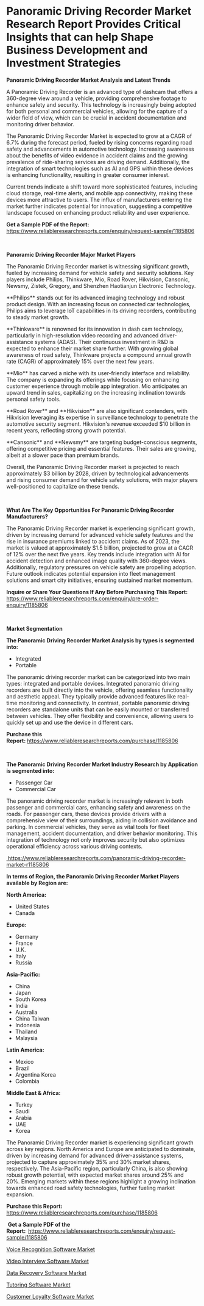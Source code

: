 <p><h1>Panoramic Driving Recorder Market Research Report Provides Critical Insights that can help Shape Business Development and Investment Strategies</h1></p><p><strong>Panoramic Driving Recorder Market Analysis and Latest Trends</strong></p>
<p><p>A Panoramic Driving Recorder is an advanced type of dashcam that offers a 360-degree view around a vehicle, providing comprehensive footage to enhance safety and security. This technology is increasingly being adopted for both personal and commercial vehicles, allowing for the capture of a wider field of view, which can be crucial in accident documentation and monitoring driver behavior.</p><p>The Panoramic Driving Recorder Market is expected to grow at a CAGR of 6.7% during the forecast period, fueled by rising concerns regarding road safety and advancements in automotive technology. Increasing awareness about the benefits of video evidence in accident claims and the growing prevalence of ride-sharing services are driving demand. Additionally, the integration of smart technologies such as AI and GPS within these devices is enhancing functionality, resulting in greater consumer interest. </p><p>Current trends indicate a shift toward more sophisticated features, including cloud storage, real-time alerts, and mobile app connectivity, making these devices more attractive to users. The influx of manufacturers entering the market further indicates potential for innovation, suggesting a competitive landscape focused on enhancing product reliability and user experience.</p></p>
<p><strong>Get a Sample PDF of the Report:&nbsp;</strong> <a href="https://www.reliableresearchreports.com/enquiry/request-sample/1185806?utm_campaign=1741&utm_medium=2&utm_source=Github&utm_content=ia&utm_term=22102024&utm_id=panoramic-driving-recorder">https://www.reliableresearchreports.com/enquiry/request-sample/1185806</a></p>
<p>&nbsp;</p>
<p><strong>Panoramic Driving Recorder Major Market Players</strong></p>
<p><p>The Panoramic Driving Recorder market is witnessing significant growth, fueled by increasing demand for vehicle safety and security solutions. Key players include Philips, Thinkware, Mio, Road Rover, Hikvision, Cansonic, Newsmy, Zistek, Gregory, and Shenzhen Haotianjun Electronic Technology.</p><p>**Philips** stands out for its advanced imaging technology and robust product design. With an increasing focus on connected car technologies, Philips aims to leverage IoT capabilities in its driving recorders, contributing to steady market growth.</p><p>**Thinkware** is renowned for its innovation in dash cam technology, particularly in high-resolution video recording and advanced driver-assistance systems (ADAS). Their continuous investment in R&D is expected to enhance their market share further. With growing global awareness of road safety, Thinkware projects a compound annual growth rate (CAGR) of approximately 15% over the next few years.</p><p>**Mio** has carved a niche with its user-friendly interface and reliability. The company is expanding its offerings while focusing on enhancing customer experience through mobile app integration. Mio anticipates an upward trend in sales, capitalizing on the increasing inclination towards personal safety tools.</p><p>**Road Rover** and **Hikvision** are also significant contenders, with Hikvision leveraging its expertise in surveillance technology to penetrate the automotive security segment. Hikvision's revenue exceeded $10 billion in recent years, reflecting strong growth potential.</p><p>**Cansonic** and **Newsmy** are targeting budget-conscious segments, offering competitive pricing and essential features. Their sales are growing, albeit at a slower pace than premium brands.</p><p>Overall, the Panoramic Driving Recorder market is projected to reach approximately $3 billion by 2028, driven by technological advancements and rising consumer demand for vehicle safety solutions, with major players well-positioned to capitalize on these trends.</p></p>
<p>&nbsp;</p>
<p><strong>What Are The Key Opportunities For Panoramic Driving Recorder Manufacturers?</strong></p>
<p><p>The Panoramic Driving Recorder market is experiencing significant growth, driven by increasing demand for advanced vehicle safety features and the rise in insurance premiums linked to accident claims. As of 2023, the market is valued at approximately $1.5 billion, projected to grow at a CAGR of 12% over the next five years. Key trends include integration with AI for accident detection and enhanced image quality with 360-degree views. Additionally, regulatory pressures on vehicle safety are propelling adoption. Future outlook indicates potential expansion into fleet management solutions and smart city initiatives, ensuring sustained market momentum.</p></p>
<p><strong>Inquire or Share Your Questions If Any Before Purchasing This Report:</strong> <a href="https://www.reliableresearchreports.com/enquiry/pre-order-enquiry/1185806?utm_campaign=1741&utm_medium=2&utm_source=Github&utm_content=ia&utm_term=22102024&utm_id=panoramic-driving-recorder">https://www.reliableresearchreports.com/enquiry/pre-order-enquiry/1185806</a></p>
<p>&nbsp;</p>
<p><strong>Market Segmentation</strong></p>
<p><strong>The Panoramic Driving Recorder Market Analysis by types is segmented into:</strong></p>
<p><ul><li>Integrated</li><li>Portable</li></ul></p>
<p><p>The panoramic driving recorder market can be categorized into two main types: integrated and portable devices. Integrated panoramic driving recorders are built directly into the vehicle, offering seamless functionality and aesthetic appeal. They typically provide advanced features like real-time monitoring and connectivity. In contrast, portable panoramic driving recorders are standalone units that can be easily mounted or transferred between vehicles. They offer flexibility and convenience, allowing users to quickly set up and use the device in different cars.</p></p>
<p><strong>Purchase this Report:&nbsp;</strong><a href="https://www.reliableresearchreports.com/purchase/1185806?utm_campaign=1741&utm_medium=2&utm_source=Github&utm_content=ia&utm_term=22102024&utm_id=panoramic-driving-recorder">https://www.reliableresearchreports.com/purchase/1185806</a></p>
<p>&nbsp;</p>
<p><strong>The Panoramic Driving Recorder Market Industry Research by Application is segmented into:</strong></p>
<p><ul><li>Passenger Car</li><li>Commercial Car</li></ul></p>
<p><p>The panoramic driving recorder market is increasingly relevant in both passenger and commercial cars, enhancing safety and awareness on the roads. For passenger cars, these devices provide drivers with a comprehensive view of their surroundings, aiding in collision avoidance and parking. In commercial vehicles, they serve as vital tools for fleet management, accident documentation, and driver behavior monitoring. This integration of technology not only improves security but also optimizes operational efficiency across various driving contexts.</p></p>
<p><a href="https://www.reliableresearchreports.com/panoramic-driving-recorder-market-r1185806?utm_campaign=1741&utm_medium=2&utm_source=Github&utm_content=ia&utm_term=22102024&utm_id=panoramic-driving-recorder">&nbsp;https://www.reliableresearchreports.com/panoramic-driving-recorder-market-r1185806</a></p>
<p><strong>In terms of Region, the Panoramic Driving Recorder Market Players available by Region are:</strong></p>
<p>
    <p> <strong> North America: </strong>
        <ul>
            <li>United States</li>
            <li>Canada</li>
        </ul>
        </p> 
    <p> <strong> Europe: </strong>
        <ul>
            <li>Germany</li>
            <li>France</li>
            <li>U.K.</li>
            <li>Italy</li>
            <li>Russia</li>
        </ul>
        </p> 
    <p> <strong> Asia-Pacific: </strong>
        <ul>
            <li>China</li>
            <li>Japan</li>
            <li>South Korea</li>
            <li>India</li>
            <li>Australia</li>
            <li>China Taiwan</li>
            <li>Indonesia</li>
            <li>Thailand</li>
            <li>Malaysia</li>
        </ul>
        </p> 
    <p> <strong> Latin America: </strong>
        <ul>
            <li>Mexico</li>
            <li>Brazil</li>
            <li>Argentina Korea</li>
            <li>Colombia</li>
        </ul>
        </p> 
    <p> <strong> Middle East & Africa: </strong>
        <ul>
            <li>Turkey</li>
            <li>Saudi</li>
            <li>Arabia</li>
            <li>UAE</li>
            <li>Korea</li>
        </ul>
    </p>
    </p>
<p><p>The Panoramic Driving Recorder market is experiencing significant growth across key regions. North America and Europe are anticipated to dominate, driven by increasing demand for advanced driver-assistance systems, projected to capture approximately 35% and 30% market shares, respectively. The Asia-Pacific region, particularly China, is also showing robust growth potential, with expected market shares around 25% and 20%. Emerging markets within these regions highlight a growing inclination towards enhanced road safety technologies, further fueling market expansion.</p></p>
<p><strong>Purchase this Report: </strong><a href="https://www.reliableresearchreports.com/purchase/1185806?utm_campaign=1741&utm_medium=2&utm_source=Github&utm_content=ia&utm_term=22102024&utm_id=panoramic-driving-recorder">https://www.reliableresearchreports.com/purchase/1185806</a></p>
<p>&nbsp;<strong>Get a Sample PDF of the Report:&nbsp;&nbsp;</strong><a href="https://www.reliableresearchreports.com/enquiry/request-sample/1185806?utm_campaign=1741&utm_medium=2&utm_source=Github&utm_content=ia&utm_term=22102024&utm_id=panoramic-driving-recorder">https://www.reliableresearchreports.com/enquiry/request-sample/1185806</a></p>
<p><strong></strong></p>
<p><p><a href="https://www.linkedin.com/pulse/voice-recognition-software-revenue-growth-report-2024-2031-cavill-9na2c?utm_campaign=1741&utm_medium=2&utm_source=Github&utm_content=ia&utm_term=22102024&utm_id=panoramic-driving-recorder">Voice Recognition Software Market</a></p><p><a href="https://www.linkedin.com/pulse/navigating-global-video-interview-software-market-landscape-trends-8bu8c?utm_campaign=1741&utm_medium=2&utm_source=Github&utm_content=ia&utm_term=22102024&utm_id=panoramic-driving-recorder">Video Interview Software Market</a></p><p><a href="https://www.linkedin.com/pulse/data-recovery-software-market-innovations-trends-comprehensive-f7uwc?utm_campaign=1741&utm_medium=2&utm_source=Github&utm_content=ia&utm_term=22102024&utm_id=panoramic-driving-recorder">Data Recovery Software Market</a></p><p><a href="https://www.linkedin.com/pulse/tutoring-software-industry-sector-new-technologies-market-impact-kosvc?utm_campaign=1741&utm_medium=2&utm_source=Github&utm_content=ia&utm_term=22102024&utm_id=panoramic-driving-recorder">Tutoring Software Market</a></p><p><a href="https://www.linkedin.com/pulse/global-customer-loyalty-software-market-opportunities-forecast-sd1oc?utm_campaign=1741&utm_medium=2&utm_source=Github&utm_content=ia&utm_term=22102024&utm_id=panoramic-driving-recorder">Customer Loyalty Software Market</a></p></p>